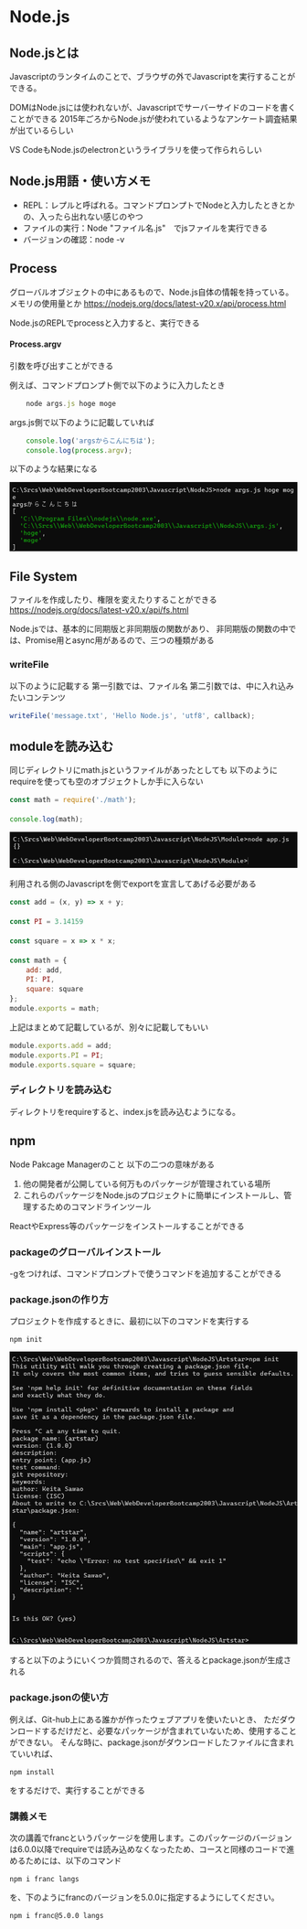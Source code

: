 # Node.js

## Node.jsとは

Javascriptのランタイムのことで、ブラウザの外でJavascriptを実行することができる。

DOMはNode.jsには使われないが、Javascriptでサーバーサイドのコードを書くことができる
2015年ごろからNode.jsが使われているようなアンケート調査結果が出ているらしい

VS CodeもNode.jsのelectronというライブラリを使って作られらしい

## Node.js用語・使い方メモ

* REPL：レプルと呼ばれる。コマンドプロンプトでNodeと入力したときとかの、入ったら出れない感じのやつ
* ファイルの実行：Node "ファイル名.js"　でjsファイルを実行できる
* バージョンの確認：node -v


## Process

グローバルオブジェクトの中にあるもので、Node.js自体の情報を持っている。メモリの使用量とか
https://nodejs.org/docs/latest-v20.x/api/process.html

Node.jsのREPLでprocessと入力すると、実行できる

#### Process.argv

引数を呼び出すことができる

例えば、コマンドプロンプト側で以下のように入力したとき
```javascript
    node args.js hoge moge
```

args.js側で以下のように記載していれば
```javascript
    console.log('argsからこんにちは');
    console.log(process.argv);
```

以下のような結果になる

![alt text](image.png)

## File System

ファイルを作成したり、権限を変えたりすることができる
https://nodejs.org/docs/latest-v20.x/api/fs.html

Node.jsでは、基本的に同期版と非同期版の関数があり、
非同期版の関数の中では、Promise用とasync用があるので、三つの種類がある

### writeFile

以下のように記載する
第一引数では、ファイル名
第二引数では、中に入れ込みたいコンテンツ
```javascript
writeFile('message.txt', 'Hello Node.js', 'utf8', callback); 
```


## moduleを読み込む

同じディレクトリにmath.jsというファイルがあったとしても
以下のようにrequireを使っても空のオブジェクトしか手に入らない

```javascript
const math = require('./math');

console.log(math);
```

![alt text](image-1.png)

利用される側のJavascriptを側でexportを宣言してあげる必要がある

```javascript
const add = (x, y) => x + y;

const PI = 3.14159

const square = x => x * x;

const math = {
    add: add,
    PI: PI,
    square: square
};
module.exports = math;

```

上記はまとめて記載しているが、別々に記載してもいい
```javascript
module.exports.add = add;
module.exports.PI = PI;
module.exports.square = square;

```

### ディレクトリを読み込む

ディレクトリをrequireすると、index.jsを読み込むようになる。

## npm

Node Pakcage Managerのこと
以下の二つの意味がある
1. 他の開発者が公開している何万ものパッケージが管理されている場所
2. これらのパッケージをNode.jsのプロジェクトに簡単にインストールし、管理するためのコマンドラインツール
   
ReactやExpress等のパッケージをインストールすることができる

### packageのグローバルインストール

-gをつければ、コマンドプロンプトで使うコマンドを追加することができる

### package.jsonの作り方

プロジェクトを作成するときに、最初に以下のコマンドを実行する
```console
npm init
```
![alt text](image-2.png)

すると以下のようにいくつか質問されるので、答えるとpackage.jsonが生成される

### package.jsonの使い方

例えば、Git-hub上にある誰かが作ったウェブアプリを使いたいとき、
ただダウンロードするだけだと、必要なパッケージが含まれていないため、使用することができない。
そんな時に、package.jsonがダウンロードしたファイルに含まれていいれば、
```console
npm install
```

をするだけで、実行することができる

### 講義メモ

次の講義でfrancというパッケージを使用します。このパッケージのバージョンは6.0.0以降でrequireでは読み込めなくなったため、コースと同様のコードで進めるためには、以下のコマンド
```console
npm i franc langs
```
を、下のようにfrancのバージョンを5.0.0に指定するようにしてください。
```console
npm i franc@5.0.0 langs
```
